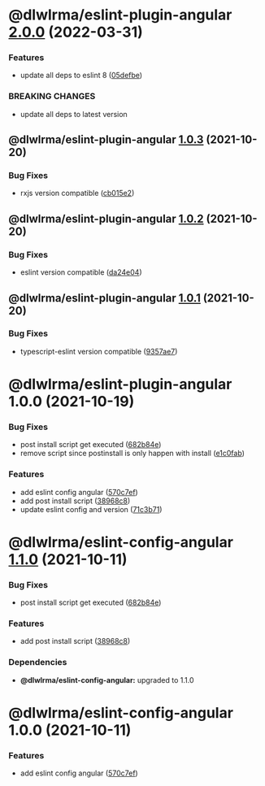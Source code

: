 # @dlwlrma/eslint-plugin-angular [2.0.0](https://github.com/hanjeahwan/lint-formatter-config/compare/@dlwlrma/eslint-plugin-angular@1.0.3...@dlwlrma/eslint-plugin-angular@2.0.0) (2022-03-31)


### Features

* update all deps to eslint 8 ([05defbe](https://github.com/hanjeahwan/lint-formatter-config/commit/05defbee964fc1366f30e75039263a8dbad4120a))


### BREAKING CHANGES

* update all deps to latest version

## @dlwlrma/eslint-plugin-angular [1.0.3](https://github.com/hanjeahwan/lint-formatter-config/compare/@dlwlrma/eslint-plugin-angular@1.0.2...@dlwlrma/eslint-plugin-angular@1.0.3) (2021-10-20)


### Bug Fixes

* rxjs version compatible ([cb015e2](https://github.com/hanjeahwan/lint-formatter-config/commit/cb015e23f4789a77f937e6650c748411a767281e))

## @dlwlrma/eslint-plugin-angular [1.0.2](https://github.com/hanjeahwan/lint-formatter-config/compare/@dlwlrma/eslint-plugin-angular@1.0.1...@dlwlrma/eslint-plugin-angular@1.0.2) (2021-10-20)


### Bug Fixes

* eslint version compatible ([da24e04](https://github.com/hanjeahwan/lint-formatter-config/commit/da24e04f6a3c009830427c6bca5c1bd9ca02ed02))

## @dlwlrma/eslint-plugin-angular [1.0.1](https://github.com/hanjeahwan/lint-formatter-config/compare/@dlwlrma/eslint-plugin-angular@1.0.0...@dlwlrma/eslint-plugin-angular@1.0.1) (2021-10-20)


### Bug Fixes

* typescript-eslint version compatible ([9357ae7](https://github.com/hanjeahwan/lint-formatter-config/commit/9357ae7b3c29f33dd3ba0dbcf612a872e9deac67))

# @dlwlrma/eslint-plugin-angular 1.0.0 (2021-10-19)


### Bug Fixes

* post install script get executed ([682b84e](https://github.com/hanjeahwan/lint-formatter-config/commit/682b84e010c5cd0b59adb993e3e461884a48ce8d))
* remove script since postinstall is only happen with install ([e1c0fab](https://github.com/hanjeahwan/lint-formatter-config/commit/e1c0fab415af3dbec503ac447659ab4a28163ded))


### Features

* add eslint config angular ([570c7ef](https://github.com/hanjeahwan/lint-formatter-config/commit/570c7ef20c9dd8ab10a0b479a9129048c20c42f3))
* add post install script ([38968c8](https://github.com/hanjeahwan/lint-formatter-config/commit/38968c8d27eb2de3e1da068c468335b193558e33))
* update eslint config and version ([71c3b71](https://github.com/hanjeahwan/lint-formatter-config/commit/71c3b711da21ce90bff2dcdb528c310ac1a40dc3))

# @dlwlrma/eslint-config-angular [1.1.0](https://github.com/hanjeahwan/lint-formatter-config/compare/@dlwlrma/eslint-config-angular@1.0.0...@dlwlrma/eslint-config-angular@1.1.0) (2021-10-11)


### Bug Fixes

* post install script get executed ([682b84e](https://github.com/hanjeahwan/lint-formatter-config/commit/682b84e010c5cd0b59adb993e3e461884a48ce8d))


### Features

* add post install script ([38968c8](https://github.com/hanjeahwan/lint-formatter-config/commit/38968c8d27eb2de3e1da068c468335b193558e33))





### Dependencies

* **@dlwlrma/eslint-config-angular:** upgraded to 1.1.0

# @dlwlrma/eslint-config-angular 1.0.0 (2021-10-11)


### Features

* add eslint config angular ([570c7ef](https://github.com/hanjeahwan/lint-formatter-config/commit/570c7ef20c9dd8ab10a0b479a9129048c20c42f3))
